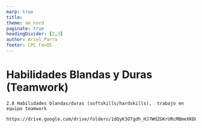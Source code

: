 ```yaml
---
marp: true
title: 
theme: am_nord
paginate: true
headingDivider: [2,3]
author: Ariel Parra
footer: CPC Γα=Ω5
---
```


<!-- _class: cover_e -->
<!-- _paginate: "" -->
<!-- _footer: ![](./img/GALLOS_black_rectangle_transparent.png) -->
<!-- _header: ![](./img/GALLO.png) -->

# <!-- fit --> Habilidades Blandas y Duras (Teamwork)


    2.8 Habilidades blandas/duras (softskills/hardskills),  trabajo en equipo teamwork
        https://drive.google.com/drive/folders/1dQyK3OTgdh_HJ7WdZGKrURcMBmeXKDL1

        